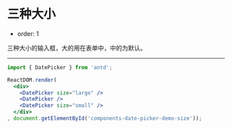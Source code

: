 # 三种大小

- order: 1

三种大小的输入框，大的用在表单中，中的为默认。

---

````jsx
import { DatePicker } from 'antd';

ReactDOM.render(
  <div>
    <DatePicker size="large" />
    <DatePicker />
    <DatePicker size="small" />
  </div>
, document.getElementById('components-date-picker-demo-size'));
````
